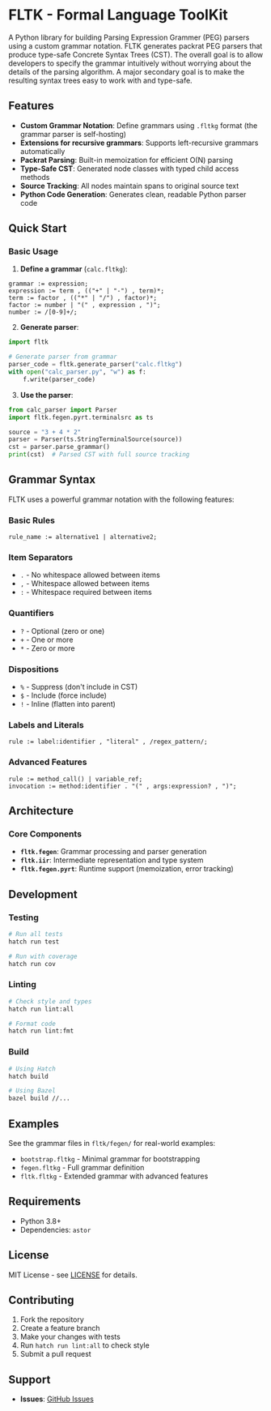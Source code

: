 # FLTK - Formal Language ToolKit

A Python library for building Parsing Expression Grammer (PEG) parsers using a custom grammar notation.
FLTK generates packrat PEG parsers that produce type-safe Concrete Syntax Trees (CST).
The overall goal is to allow developers to specify the grammar intuitively without worrying about the details of the parsing algorithm.
A major secondary goal is to make the resulting syntax trees easy to work with and type-safe.

## Features

- **Custom Grammar Notation**: Define grammars using `.fltkg` format (the grammar parser is self-hosting)
- **Extensions for recursive grammars**: Supports left-recursive grammars automatically
- **Packrat Parsing**: Built-in memoization for efficient O(N) parsing
- **Type-Safe CST**: Generated node classes with typed child access methods
- **Source Tracking**: All nodes maintain spans to original source text
- **Python Code Generation**: Generates clean, readable Python parser code

## Quick Start

### Basic Usage

1. **Define a grammar** (`calc.fltkg`):
```
grammar := expression;
expression := term , (("+" | "-") , term)*;
term := factor , (("*" | "/") , factor)*;
factor := number | "(" , expression , ")";
number := /[0-9]+/;
```

2. **Generate parser**:
```python
import fltk

# Generate parser from grammar
parser_code = fltk.generate_parser("calc.fltkg")
with open("calc_parser.py", "w") as f:
    f.write(parser_code)
```

3. **Use the parser**:
```python
from calc_parser import Parser
import fltk.fegen.pyrt.terminalsrc as ts

source = "3 + 4 * 2"
parser = Parser(ts.StringTerminalSource(source))
cst = parser.parse_grammar()
print(cst)  # Parsed CST with full source tracking
```

## Grammar Syntax

FLTK uses a powerful grammar notation with the following features:

### Basic Rules
```
rule_name := alternative1 | alternative2;
```

### Item Separators
- `.` - No whitespace allowed between items
- `,` - Whitespace allowed between items  
- `:` - Whitespace required between items

### Quantifiers
- `?` - Optional (zero or one)
- `+` - One or more
- `*` - Zero or more

### Dispositions
- `%` - Suppress (don't include in CST)
- `$` - Include (force include)
- `!` - Inline (flatten into parent)

### Labels and Literals
```
rule := label:identifier , "literal" , /regex_pattern/;
```

### Advanced Features
```
rule := method_call() | variable_ref;
invocation := method:identifier . "(" , args:expression? , ")";
```

## Architecture

### Core Components

- **`fltk.fegen`**: Grammar processing and parser generation
- **`fltk.iir`**: Intermediate representation and type system
- **`fltk.fegen.pyrt`**: Runtime support (memoization, error tracking)

## Development

### Testing
```bash
# Run all tests
hatch run test

# Run with coverage
hatch run cov
```

### Linting
```bash
# Check style and types
hatch run lint:all

# Format code
hatch run lint:fmt
```

### Build
```bash
# Using Hatch
hatch build

# Using Bazel
bazel build //...
```

## Examples

See the grammar files in `fltk/fegen/` for real-world examples:
- `bootstrap.fltkg` - Minimal grammar for bootstrapping
- `fegen.fltkg` - Full grammar definition
- `fltk.fltkg` - Extended grammar with advanced features

## Requirements

- Python 3.8+
- Dependencies: `astor`

## License

MIT License - see [LICENSE](LICENSE) for details.

## Contributing

1. Fork the repository
2. Create a feature branch
3. Make your changes with tests
4. Run `hatch run lint:all` to check style
5. Submit a pull request

## Support

- **Issues**: [GitHub Issues](https://github.com/rnortman/fltk/issues)
